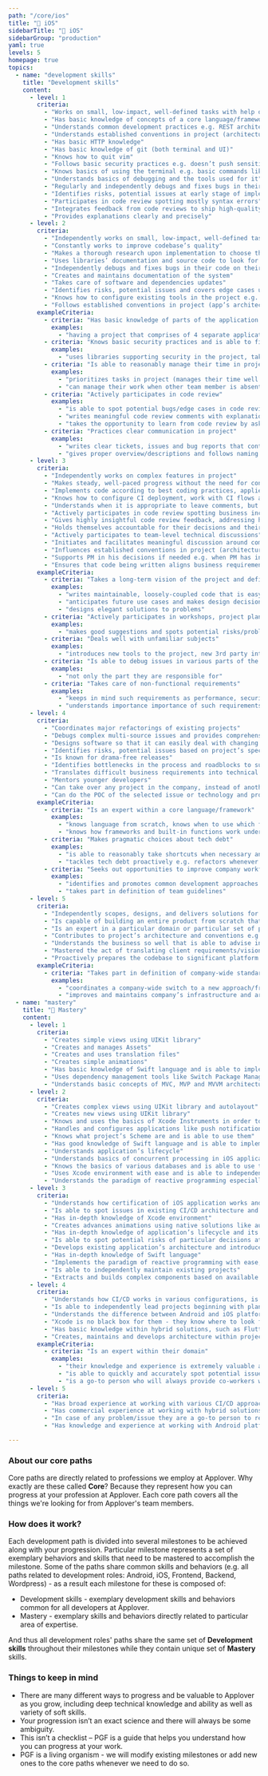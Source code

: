 ```yaml
---
path: "/core/ios"
title: "🍏 iOS"
sidebarTitle: "🍏 iOS"
sidebarGroup: "production"
yaml: true
levels: 5
homepage: true
topics:
  - name: "development skills"
    title: "Development skills"
    content:
      - level: 1
        criteria:
          - "Works on small, low-impact, well-defined tasks with help of other developers"
          - "Has basic knowledge of concepts of a core language/framework"
          - "Understands common development practices e.g. REST architecture, SOLID principles"
          - "Understands established conventions in project (architecture, git flow, deploy flow etc.)"
          - "Has basic HTTP knowledge"
          - "Has basic knowledge of git (both terminal and UI)"
          - "Knows how to quit vim"
          - "Follows basic security practices e.g. doesn’t push sensitive data to repository/publicly available files"
          - "Knows basics of using the terminal e.g. basic commands like grep, curl, tail, cd, mkdir, kill"
          - "Understands basics of debugging and the tools used for it"
          - "Regularly and independently debugs and fixes bugs in their code with support of others"
          - "Identifies risks, potential issues at early stage of implementation"
          - "Participates in code review spotting mostly syntax errors"
          - "Integrates feedback from code reviews to ship high-quality code"
          - "Provides explanations clearly and precisely"
      - level: 2
        criteria:
          - "Independently works on small, low-impact, well-defined tasks"
          - "Constantly works to improve codebase’s quality"
          - "Makes a thorough research upon implementation to choose the best tool/approach for a problem"
          - "Uses libraries’ documentation and source code to look for solutions/answers"
          - "Independently debugs and fixes bugs in their code on their own"
          - "Creates and maintains documentation of the system"
          - "Takes care of software and dependencies updates"
          - "Identifies risks, potential issues and covers edge cases upon implementation (e.g. during planning meeting)"
          - "Knows how to configure existing tools in the project e.g. setup GitLab repository, integrate Sentry"
          - "Follows established conventions in project (app’s architecture, git flow, deploy flow etc.)"
        exampleCriteria:
          - criteria: "Has basic knowledge of parts of the application and their responsibilities"
            examples:
              - "having a project that comprises of 4 separate applications the developer knows scope and responsibilities of each of these"
          - criteria: "Knows basic security practices and is able to find ones"
            examples:
              - "uses libraries supporting security in the project, takes care of proper authentication and authorization within the project"
          - criteria: "Is able to reasonably manage their time in project"
            examples:
              - "prioritizes tasks in project (manages their time well and does not spend too much time on tasks that might not be relevant at the moment)"
              - "can manage their work when other team member is absent at the moment and makes adjustments to task scope/priority if needed e.g. when PM is missing they are able to set tasks’ priorities themselves"
          - criteria: "Actively participates in code review"
            examples:
              - "is able to spot potential bugs/edge cases in code review"
              - "writes meaningful code review comments with explanations rather than instructions"
              - "takes the opportunity to learn from code review by asking questions and taking discussions with reviewer"
          - criteria: "Practices clear communication in project"
            examples:
              - "writes clear tickets, issues and bug reports that contain the necessary amount of detail to be picked up by other engineers"
              - "gives proper overview/descriptions and follows naming conventions when creating MRs"
      - level: 3
        criteria:
          - "Independently works on complex features in project"
          - "Makes steady, well-paced progress without the need for constant significant feedback from more senior engineers"
          - "Implements code according to best coding practices, applies proper design patterns when necessary"
          - "Knows how to configure CI deployment, work with CI flows and multiple environments"
          - "Understands when it is appropriate to leave comments, but biases towards self-documenting code"
          - "Actively participates in code review spotting business inconsistencies"
          - "Gives highly insightful code review feedback, addressing high-level thoughts and treating code review as knowledge-sharing channel"
          - "Holds themselves accountable for their decisions and their outcome"
          - "Actively participates to team-level technical discussions"
          - "Initiates and facilitates meaningful discussion around complex issues"
          - "Influences established conventions in project (architecture, git flow, deploy flow etc.)"
          - "Supports PM in his decisions if needed e.g. when PM has insufficient knowledge to address the issue"
          - "Ensures that code being written aligns business requirements"
        exampleCriteria:
          - criteria: "Takes a long-term vision of the project and defines building blocks to get there"
            examples:
              - "writes maintainable, loosely-coupled code that is easy to test"
              - "anticipates future use cases and makes design decisions that minimize the cost of future changes"
              - "designs elegant solutions to problems"
          - criteria: "Actively participates in workshops, project plannings or/and pre-development phase"
            examples:
              - "makes good suggestions and spots potential risks/problems upon development phase"
          - criteria: "Deals well with unfamiliar subjects"
            examples:
              - "introduces new tools to the project, new 3rd party integrations"
          - criteria: "Is able to debug issues in various parts of the application"
            examples:
              - "not only the part they are responsible for"
          - criteria: "Takes care of non-functional requirements"
            examples:
              - "keeps in mind such requirements as performance, security, accessibility etc."
              - "understands importance importance of such requirements and knows tools used to verify they have been met"
      - level: 4
        criteria:
          - "Coordinates major refactorings of existing projects"
          - "Debugs complex multi-source issues and provides comprehensive solutions to them"
          - "Designs software so that it can easily deal with changing requirements"
          - "Identifies risks, potential issues based on project’s specification"
          - "Is known for drama-free releases"
          - "Identifies bottlenecks in the process and roadblocks to success of the project and takes actions to remove these"
          - "Translates difficult business requirements into technical terms"
          - "Mentors younger developers"
          - "Can take over any project in the company, instead of another developer"
          - "Can do the POC of the selected issue or technology and prove which solution works best"
        exampleCriteria:
          - criteria: "Is an expert within a core language/framework"
            examples:
              - "knows language from scratch, knows when to use which function"
              - "knows how frameworks and built-in functions work under the hood"
          - criteria: "Makes pragmatic choices about tech debt"
            examples:
              - "is able to reasonably take shortcuts when necessary and keeps them in tech debt backlog"
              - "tackles tech debt proactively e.g. refactors whenever touches any part of codebase in need"
          - criteria: "Seeks out opportunities to improve company workflow"
            examples:
              - "identifies and promotes common development approaches as cross-team standards"
              - "takes part in definition of team guidelines"
      - level: 5
        criteria:
          - "Independently scopes, designs, and delivers solutions for large, complex challenges"
          - "Is capable of building an entire product from scratch that requires significant R&D effort"
          - "Is an expert in a particular domain or particular set of problems e.g. machine learning/devops/business intelligence areas of expertise"
          - "Contributes to project’s architecture and conventions e.g. application’s architecture, git flow, deploy tasks etc."
          - "Understands the business so well that is able to advise in business terms e.g. from regular user’s perspective"
          - "Mastered the act of translating client requirements/visions into concrete web features"
          - "Proactively prepares the codebase to significant platform changes. Is the pioneer whenever some core features are deprecated in favour of new solutions"
        exampleCriteria:
          - criteria: "Takes part in definition of company-wide standards"
            examples:
              - "coordinates a company-wide switch to a new approach/framework/architecture"
              - "improves and maintains company’s infrastructure and architecture in their core technology e.g. project architecture templates, CI scripts etc."
  - name: "mastery"
    title: "🍏 Mastery"
    content:
      - level: 1
        criteria:
          - "Creates simple views using UIKit library"
          - "Creates and manages Assets"
          - "Creates and uses translation files"
          - "Creates simple animations"
          - "Has basic knowledge of Swift language and is able to implement readable and clean code in Swift"
          - "Uses dependency management tools like Switch Package Manager, CococaPods"
          - "Understands basic concepts of MVC, MVP and MVVM architectures"
      - level: 2
        criteria:
          - "Creates complex views using UIKit library and autolayout"
          - "Creates new views using UIKit library"
          - "Knows and uses the basics of Xcode Instruments in order to detect memory leaks"
          - "Handles and configures applications like push notifications"
          - "Knows what project’s Scheme are and is able to use them"
          - "Has good knowledge of Swift language and is able to implement readable and clean code in Swift"
          - "Understands application’s lifecycle"
          - "Understands basics of concurrent processing in iOS applications"
          - "Knows the basics of various databases and is able to use them based on available documentation"
          - "Uses Xcode environment with ease and is able to independently solve small configuration issues for the project they are working at"
          - "Understands the paradigm of reactive programming especially in context of RxSwift libraries"
      - level: 3
        criteria:
          - "Understands how certification of iOS application works and is able to configure project according to given requirements"
          - "Is able to spot issues in existing CI/CD architecture and report them to person in charge"
          - "Has in-depth knowledge of Xcode environment"
          - "Creates advances animations using native solutions like autolayout as well as external tools/libraries like Lottie"
          - "Has in-depth knowledge of application’s lifecycle and its states"
          - "Is able to spot potential risks of particular decisions at early stage of project’s planning and is able to suggest alternative solutions according to business requirements"
          - "Develops existing application’s architecture and introduces new solutions and improvements based on this architecture"
          - "Has in-depth knowledge of Swift language"
          - "Implements the paradigm of reactive programming with ease, especially in context of RxSwift libraries"
          - "Is able to independently maintain existing projects"
          - "Extracts and builds complex components based on available documentation. Extracts these into separate modules that can be reused within multiple projects"
      - level: 4
        criteria:
          - "Understands how CI/CD works in various configurations, is able to implement CI/CD and maintain it within existing infrastructure at Applover or at client’s side"
          - "Is able to independently lead projects beginning with planning phase, through cooperation with client and ending with deployment of ready product to production"
          - "Understands the difference between Android and iOS platform what makes them a good advisor in terms of selection of common tools in projects they are working at"
          - "Xcode is no black box for them - they know where to look for particular options/features and how to work with them. Is able to solve every configuration issue and implement their own solutions within projects at Applover"
          - "Has basic knowledge within hybrid solutions, such as Flutter, React Native"
          - "Creates, maintains and develops architecture within projects at Applover"
        exampleCriteria:
          - criteria: "Is an expert within their domain"
            examples:
              - "their knowledge and experience is extremely valuable at workshops with client"
              - "is able to quickly and accurately spot potential issues and suggest solutions at early stage of project planning"
              - "is a go-to person who will always provide co-workers with a piece of advice and solutions to given issues"
      - level: 5
        criteria:
          - "Has broad experience at working with various CI/CD approaches for such platforms as iOS and Android platforms"
          - "Has commercial experience at working with hybrid solutions, such as Flutter, React Native"
          - "In case of any problem/issue they are a go-to person to resolve these. Has broad experience at implementation of iOS applications."
          - "Has knowledge and experience at working with Android platform which allows them to communicate with peers from various departments in the team in order to make project-related decisions"

---
```

### About our core paths
Core paths are directly related to professions we employ at Applover. Why exactly are these called **Core**? Because they represent how you can progress at your profession at Applover. Each core path covers all the things we're looking for from Applover's team members.

### How does it work?
Each development path is divided into several milestones to be achieved along with your progression. Particular milestone represents a set of exemplary behaviors and skills that need to be mastered to accomplish the milestone. Some of the paths share common skills and behaviors (e.g. all paths related to development roles: Android, iOS, Frontend, Backend, Wordpress) - as a result each milestone for these is composed of:
- Development skills - exemplary development skills and behaviors common for all developers at Applover.
- Mastery - exemplary skills and behaviors directly related to particular area of expertise.

And thus all development roles' paths share the same set of **Development skills** throughout their milestones while they contain unique set of **Mastery** skills.

### Things to keep in mind
- There are many different ways to progress and be valuable to Applover as you grow, including deep technical knowledge and ability as well as variety of soft skills.
- Your progression isn’t an exact science and there will always be some ambiguity.
- This isn’t a checklist – PGF is a guide that helps you understand how you can progress at your work.
- PGF is a living organism - we will modify existing milestones or add new ones to the core paths whenever we need to do so.
